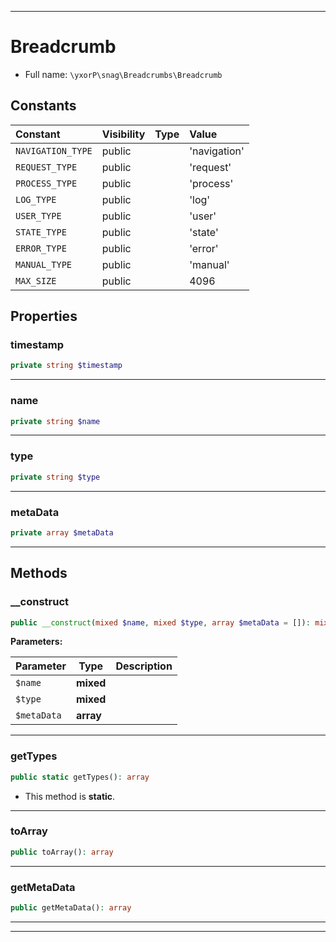***

# Breadcrumb





* Full name: `\yxorP\snag\Breadcrumbs\Breadcrumb`


## Constants

| Constant | Visibility | Type | Value |
|:---------|:-----------|:-----|:------|
|`NAVIGATION_TYPE`|public| |&#039;navigation&#039;|
|`REQUEST_TYPE`|public| |&#039;request&#039;|
|`PROCESS_TYPE`|public| |&#039;process&#039;|
|`LOG_TYPE`|public| |&#039;log&#039;|
|`USER_TYPE`|public| |&#039;user&#039;|
|`STATE_TYPE`|public| |&#039;state&#039;|
|`ERROR_TYPE`|public| |&#039;error&#039;|
|`MANUAL_TYPE`|public| |&#039;manual&#039;|
|`MAX_SIZE`|public| |4096|

## Properties


### timestamp



```php
private string $timestamp
```






***

### name



```php
private string $name
```






***

### type



```php
private string $type
```






***

### metaData



```php
private array $metaData
```






***

## Methods


### __construct



```php
public __construct(mixed $name, mixed $type, array $metaData = []): mixed
```








**Parameters:**

| Parameter | Type | Description |
|-----------|------|-------------|
| `$name` | **mixed** |  |
| `$type` | **mixed** |  |
| `$metaData` | **array** |  |




***

### getTypes



```php
public static getTypes(): array
```



* This method is **static**.







***

### toArray



```php
public toArray(): array
```











***

### getMetaData



```php
public getMetaData(): array
```











***


***

